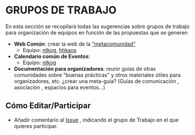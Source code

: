 # GRUPOS DE TRABAJO

En esta sección se recopilará todas las sugerencias sobre grupos de trabajo para organización de equipos en función de las propuestas que se generen


* **Web Común**: crear la web de la ["metacomunidad"](comunidades-tecnologicas.github.io)
  * Equipo: [ntkog](http://github.com/ntkog), [hhkaos](http://github.com/hhkaos)
* **Calendario común de Eventos**:
  * Equipo: [ntkog](http://github.com/ntkog)
* **Documentación para organizadores**: reunir guías de otras comunidades sobre "buenas prácticas" y otros materiales útiles para organizadores, etc. ¿crear una meta-guía? (Guías de comunicación , asociación , espacios para eventos...)

## Cómo Editar/Participar

* Añadir comentario al [Issue](https://github.com/Comunidades-Tecnologicas/comunidades-tecnologicas.github.io/issues/1) , indicando el grupo de Trabajo en el que quieres participar.


